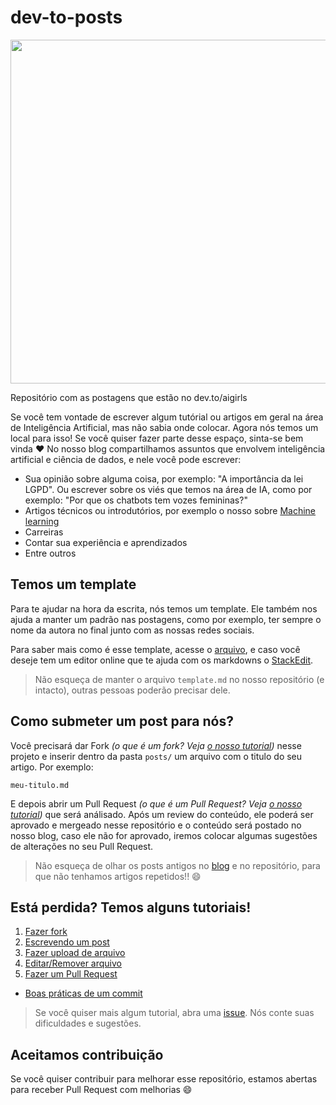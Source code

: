 # dev-to-posts

<img src="logo.png" width=550px>

Repositório com as postagens que estão no dev.to/aigirls

Se você tem vontade de escrever algum tutórial ou artigos em geral na área de Inteligência Artificial, mas não sabia onde colocar. Agora nós temos um local para isso! Se você quiser fazer parte desse espaço, sinta-se bem vinda :heart:
No nosso blog compartilhamos assuntos que envolvem inteligência artificial e ciência de dados, e nele você pode escrever:

* Sua opinião sobre alguma coisa, por exemplo: "A importância da lei LGPD". Ou escrever sobre os viés que temos na área de IA, como por exemplo: "Por que os chatbots tem vozes femininas?"
* Artigos técnicos ou introdutórios, por exemplo o nosso sobre [Machine learning](https://dev.to/aigirlsbr/afinal-o-que-e-machine-learning-ih5)
* Carreiras
* Contar sua experiência e aprendizados
* Entre outros


## Temos um template

Para te ajudar na hora da escrita, nós temos um template. Ele também nos ajuda a manter um padrão nas postagens, como por exemplo, ter sempre o nome da autora no final junto com as nossas redes sociais.

Para saber mais como é esse template, acesse o [arquivo](posts/template.md), e caso você deseje tem um editor online que te ajuda com os markdowns o [StackEdit](https://stackedit.io/app#).

> Não esqueça de manter o arquivo `template.md` no nosso repositório (e intacto), outras pessoas poderão precisar dele. 

## Como submeter um post para nós?

Você precisará dar Fork *(o que é um fork? Veja [o nosso tutorial](tutorial/fork.md))* nesse projeto e inserir dentro da pasta `posts/` um arquivo com o titulo do seu artigo. Por exemplo:

`meu-titulo.md`

E depois abrir um Pull Request *(o que é um Pull Request? Veja [o nosso tutorial](tutorial/pull-request.md))* que será análisado. Após um review do conteúdo, ele poderá ser aprovado e mergeado nesse repositório e o conteúdo será postado no nosso blog, caso ele não for aprovado, iremos colocar algumas sugestões de alterações no seu Pull Request.


> Não esqueça de olhar os posts antigos no [blog](dev.to/aigirlsbr) e no repositório, para que não tenhamos artigos repetidos!! :smile:

## Está perdida? Temos alguns tutoriais!

1. [Fazer fork](tutorial/fork.m)
2. [Escrevendo um post](tutorial/escrevendo-post.md)
3. [Fazer upload de arquivo](tutorial/upload-arquivo.md)
4. [Editar/Remover arquivo](tutorial/editar-arquivo.md)
5. [Fazer um Pull Request](tutorial/pull-request.md)

* [Boas práticas de um commit](tutorial/boas-praticas-commit.md)

> Se você quiser mais algum tutorial, abra uma [issue](https://github.com/ai-girls/dev-to-posts/issues). Nós conte suas dificuldades e sugestões. 

## Aceitamos contribuição

Se você quiser contribuir para melhorar esse repositório, estamos abertas para receber Pull Request com melhorias :smile:
